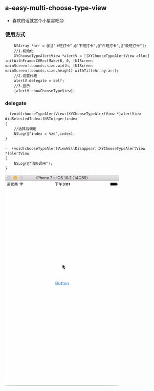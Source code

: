 ## a-easy-multi-choose-type-view
- 喜欢的话就赏个小星星吧😊
### 使用方式
```objc
    NSArray *arr = @[@"上班打卡",@"下班打卡",@"白班打卡",@"晚班打卡"];
    //1.初始化
    XYChooseTypeAlertView *alertV = [[XYChooseTypeAlertView alloc] initWithFrame:CGRectMake(0, 0, [UIScreen mainScreen].bounds.size.width, [UIScreen mainScreen].bounds.size.height) withTitleArray:arr];
    //2.设置代理
    alertV.delegate = self;
    //3.显示
    [alertV showChooseTypeView];
```

### <a></a>delegate
```objc 
- (void)chooseTypeAlertView:(XYChooseTypeAlertView *)alertView didSelectedIndex:(NSInteger)index
{
    //选择后调用
    NSLog(@"index = %zd",index);
}

-  (void)chooseTypeAlertViewWillDisappear:(XYChooseTypeAlertView *)alertView
{
    NSLog(@"消失调用");
}
```

![image](https://github.com/XY-Wing/a-easy-multi-choose-type-view/blob/master/EasyTypeChooseView-master/GIF/%E7%B1%BB%E5%9E%8B%E9%80%89%E6%8B%A9%E6%A1%86.gif)

